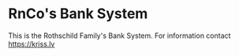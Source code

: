 # RnCo's Bank System

This is the Rothschild Family's Bank System. 
For information contact https://kriss.lv